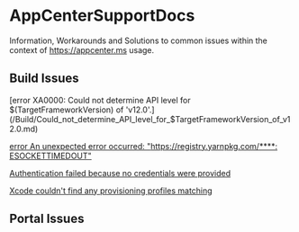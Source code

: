 # AppCenterSupportDocs
Information, Workarounds and Solutions to common issues within the context of https://appcenter.ms usage.

## Build Issues

[error XA0000: Could not determine API level for $(TargetFrameworkVersion) of 'v12.0'.](/Build/Could_not_determine_API_level_for_$TargetFrameworkVersion_of_v12.0.md)

[error An unexpected error occurred: "https://registry.yarnpkg.com/****: ESOCKETTIMEDOUT"](/Build/An_unexpected_error_occurred_ESOCKETTIMEDOUT.md)

[Authentication failed because no credentials were provided](/Build/Authentication_failed_because_no_credentials_were_provided.md)

[Xcode couldn't find any provisioning profiles matching](/Build/Xcode_couldn't_find_any_provisioning_profiles_matching.md)

## Portal Issues
